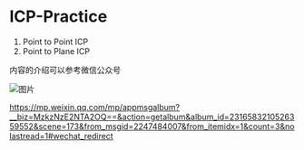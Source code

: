 # ICP-Practice
1. Point to Point ICP
2. Point to Plane ICP



内容的介绍可以参考微信公众号

![图片](https://mmbiz.qpic.cn/mmbiz_jpg/kVjgCBmlTSgESDuU34KrU2uyeqnYraS7rKUyaiboGXnVQUzh1z06LwNt7lqRqeotYBkS9J5kJDwR0YPRWlpdmzA/640?wx_fmt=jpeg&wxfrom=5&wx_lazy=1&wx_co=1)

https://mp.weixin.qq.com/mp/appmsgalbum?__biz=MzkzNzE2NTA2OQ==&action=getalbum&album_id=2316583210526359552&scene=173&from_msgid=2247484007&from_itemidx=1&count=3&nolastread=1#wechat_redirect